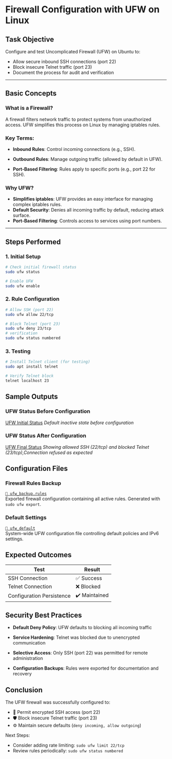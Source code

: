 # Firewall Configuration with UFW on Linux

## Task Objective
Configure and test Uncomplicated Firewall (UFW) on Ubuntu to:
- Allow secure inbound SSH connections (port 22)
- Block insecure Telnet traffic (port 23)
- Document the process for audit and verification

---

## Basic Concepts

### What is a Firewall?
A firewall filters network traffic to protect systems from unauthorized access. UFW simplifies this process on Linux by managing iptables rules.

### Key Terms:
- **Inbound Rules**: Control incoming connections (e.g., SSH).

- **Outbound Rules**: Manage outgoing traffic (allowed by default in UFW).

- **Port-Based Filtering**: Rules apply to specific ports (e.g., port 22 for SSH).

### Why UFW?
- **Simplifies iptables**: UFW provides an easy interface for managing complex iptables rules.
- **Default Security**: Denies all incoming traffic by default, reducing attack surface.
- **Port-Based Filtering**: Controls access to services using port numbers.

---

## Steps Performed

### 1. Initial Setup
```bash
# Check initial firewall status
sudo ufw status

# Enable UFW
sudo ufw enable
```
### 2. Rule Configuration
```bash
# Allow SSH (port 22)
sudo ufw allow 22/tcp

# Block Telnet (port 23)
sudo ufw deny 23/tcp
# verification
sudo ufw status numbered
```
### 3. Testing
```bash
# Install Telnet client (for testing)
sudo apt install telnet

# Verify Telnet block
telnet localhost 23
```
## Sample Outputs

### UFW Status Before Configuration
[UFW Initial Status](screenshots/setup1.png) *Default inactive state before configuration*

### UFW Status After Configuration
[UFW Final Status](screenshots/setup2.png) *Showing allowed SSH (22/tcp) and blocked Telnet (23/tcp),Connection refused as expected*

## Configuration Files

### Firewall Rules Backup
[`📁 ufw_backup.rules`](config_files/ufw_backup.rules)  
Exported firewall configuration containing all active rules. Generated with `sudo ufw export`.

### Default Settings 
[`📁 ufw_default`](config_files/ufw_default)  
System-wide UFW configuration file controlling default policies and IPv6 settings.

## Expected Outcomes
| Test | Result |
|------|--------|
| SSH Connection | ✅ Success | 
| Telnet Connection | ❌ Blocked | 
| Configuration Persistence | ✔️ Maintained | 
## Security Best Practices
- **Default Deny Policy**: UFW defaults to blocking all incoming traffic

- **Service Hardening**: Telnet was blocked due to unencrypted communication

- **Selective Access**: Only SSH (port 22) was permitted for remote administration

- **Configuration Backups**: Rules were exported for documentation and recovery

## Conclusion
The UFW firewall was successfully configured to:
- 🔐 Permit encrypted SSH access (port 22)
- 🛡️ Block insecure Telnet traffic (port 23)
- ⚙️ Maintain secure defaults (`deny incoming, allow outgoing`)

Next Steps:
- Consider adding rate limiting: `sudo ufw limit 22/tcp`
- Review rules periodically: `sudo ufw status numbered`
